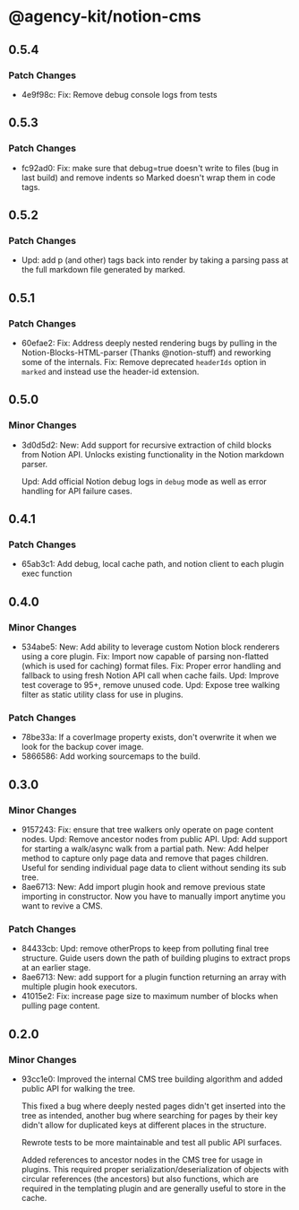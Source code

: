 # @agency-kit/notion-cms

## 0.5.4

### Patch Changes

- 4e9f98c: Fix: Remove debug console logs from tests

## 0.5.3

### Patch Changes

- fc92ad0: Fix: make sure that debug=true doesn't write to files (bug in last build) and remove indents so Marked doesn't wrap them in code tags.

## 0.5.2

### Patch Changes

- Upd: add p (and other) tags back into render by taking a parsing pass at the full markdown file generated by marked.

## 0.5.1

### Patch Changes

- 60efae2: Fix: Address deeply nested rendering bugs by pulling in the Notion-Blocks-HTML-parser (Thanks @notion-stuff) and reworking some of the internals.
  Fix: Remove deprecated `headerIds` option in `marked` and instead use the header-id extension.

## 0.5.0

### Minor Changes

- 3d0d5d2: New: Add support for recursive extraction of child blocks from Notion API. Unlocks existing functionality in the Notion markdown parser.

  Upd: Add official Notion debug logs in `debug` mode as well as error handling for API failure cases.

## 0.4.1

### Patch Changes

- 65ab3c1: Add debug, local cache path, and notion client to each plugin exec function

## 0.4.0

### Minor Changes

- 534abe5: New: Add ability to leverage custom Notion block renderers using a core plugin.
  Fix: Import now capable of parsing non-flatted (which is used for caching) format files.
  Fix: Proper error handling and fallback to using fresh Notion API call when cache fails.
  Upd: Improve test coverage to 95+, remove unused code.
  Upd: Expose tree walking filter as static utility class for use in plugins.

### Patch Changes

- 78be33a: If a coverImage property exists, don't overwrite it when we look for the backup cover image.
- 5866586: Add working sourcemaps to the build.

## 0.3.0

### Minor Changes

- 9157243: Fix: ensure that tree walkers only operate on page content nodes.
  Upd: Remove ancestor nodes from public API.
  Upd: Add support for starting a walk/async walk from a partial path.
  New: Add helper method to capture only page data and remove that pages children. Useful for sending individual page data to client without sending its sub tree.
- 8ae6713: New: Add import plugin hook and remove previous state importing in constructor. Now you have to manually import anytime you want to revive a CMS.

### Patch Changes

- 84433cb: Upd: remove otherProps to keep from polluting final tree structure. Guide users down the path of building plugins to extract props at an earlier stage.
- 8ae6713: New: add support for a plugin function returning an array with multiple plugin hook executors.
- 41015e2: Fix: increase page size to maximum number of blocks when pulling page content.

## 0.2.0

### Minor Changes

- 93cc1e0: Improved the internal CMS tree building algorithm and added public API for walking the tree.

  This fixed a bug where deeply nested pages didn't get inserted into the tree as intended, another bug
  where searching for pages by their key didn't allow for duplicated keys at different places in the structure.

  Rewrote tests to be more maintainable and test all public API surfaces.

  Added references to ancestor nodes in the CMS tree for usage in plugins. This required proper serialization/deserialization
  of objects with circular references (the ancestors) but also functions, which are required in the templating plugin and are generally useful to store in the cache.
